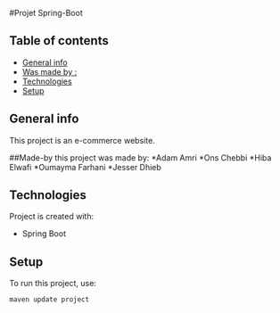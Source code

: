 #Projet Spring-Boot 
## Table of contents
* [General info](#general-info)
* [Was made by :](#Made-by)
* [Technologies](#technologies)
* [Setup](#setup)

## General info
This project is an e-commerce website.

##Made-by
this project was made by:
*Adam Amri
*Ons Chebbi
*Hiba Elwafi
*Oumayma Farhani
*Jesser Dhieb

	
## Technologies
Project is created with:
* Spring Boot

	
## Setup
To run this project, use:

```
maven update project 
```
